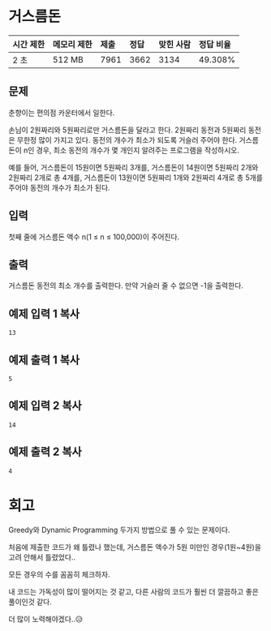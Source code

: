 # 거스름돈

| 시간 제한 | 메모리 제한 | 제출 | 정답 | 맞힌 사람 | 정답 비율 |
| :-------- | :---------- | :--- | :--- | :-------- | :-------- |
| 2 초      | 512 MB      | 7961 | 3662 | 3134      | 49.308%   |

## 문제

춘향이는 편의점 카운터에서 일한다.

손님이 2원짜리와 5원짜리로만 거스름돈을 달라고 한다. 2원짜리 동전과 5원짜리 동전은 무한정 많이 가지고 있다. 동전의 개수가 최소가 되도록 거슬러 주어야 한다. 거스름돈이 n인 경우, 최소 동전의 개수가 몇 개인지 알려주는 프로그램을 작성하시오.

예를 들어, 거스름돈이 15원이면 5원짜리 3개를, 거스름돈이 14원이면 5원짜리 2개와 2원짜리 2개로 총 4개를, 거스름돈이 13원이면 5원짜리 1개와 2원짜리 4개로 총 5개를 주어야 동전의 개수가 최소가 된다.

## 입력

첫째 줄에 거스름돈 액수 n(1 ≤ n ≤ 100,000)이 주어진다.

## 출력

거스름돈 동전의 최소 개수를 출력한다. 만약 거슬러 줄 수 없으면 -1을 출력한다.

## 예제 입력 1 복사

```
13
```

## 예제 출력 1 복사

```
5
```

## 예제 입력 2 복사

```
14
```

## 예제 출력 2 복사

```
4
```

# 회고

Greedy와 Dynamic Programming 두가지 방법으로 풀 수 있는 문제이다.

처음에 제출한 코드가 왜 틀렸나 했는데, 거스름돈 액수가 5원 미만인 경우(1원~4원)을 고려 안해서 틀렸었다..

모든 경우의 수를 꼼꼼히 체크하자. 

내 코드는 가독성이 많이 떨어지는 것 같고, 다른 사람의 코드가 훨씬 더 깔끔하고 좋은 풀이인것 같다.

더 많이 노력해야겠다..😥

